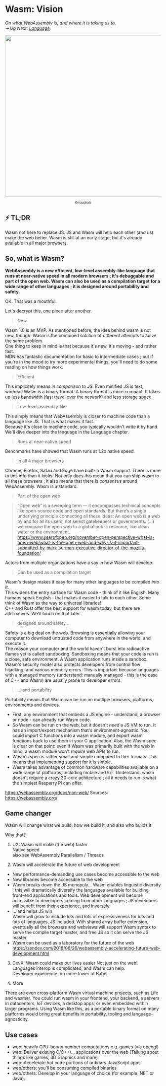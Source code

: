 # Wasm: Vision

_On what WebAssembly is, and where it is taking us to._  
_↠ Up Next: [Language](https://github.com/maudnals/wasm-nano-handbook/blob/master/wasm-language.md)._

<p align="center">
<img width="520" src="https://raw.githubusercontent.com/maudnals/wasm-nano-handbook/master/img/vision.jpg">  
  <div align="center"><sub><sup>©maudnals</sup></sub></div> 
</p>

## ⚡ TL;DR

Wasm not here to replace JS. JS and Wasm will help each other (and us) make the web better.
Wasm is still at an early stage, but it's already available in all major browsers.

## So, what is Wasm?

**WebAssembly is a new efficient, low-level assembly-like language that runs at near-native speed in all modern browsers ; it's debuggable and part of the open web. Wasm can also be used as a compilation target for a wide range of other languages ; it is designed around portability and safety.**

OK. That was a mouthful.

Let's decrypt this, one piece after another.

> New

Wasm 1.0 is an MVP. As mentioned before, the idea behind wasm is not new, though. Wasm is the combined solution of different attempts to solve the same problem.  
One thing to keep in mind is that because it's new, it's moving - and rather fast.  
MDN has fantastic documentation for basic to intermediate cases ; but if you're in the mood to try more experimental things, you'll need to do some reading on how things work.

> Efficient

This implicitely means _in comparison to JS_. Even minified JS is text, whereas Wasm is a binary format. A binary format is more compact. It takes up less bandwidth (fast travel over the network) and less storage space.

> Low-level assembly-like

This simply means that WebAssembly is closer to machine code than a language like JS. That is what makes it fast.  
Because it's close to machine code, you typically wouldn't write it by hand. We'll dive deeper into the language in the Language chapter.

> Runs at near-native speed

Benchmarks have showed that Wasm runs at 1.2x native speed.

> In all 4 major browsers

Chrome, Firefox, Safari and Edge have built-in Wasm support. There is more to this info than it looks. Not only does this mean that you can ship wasm to all these browsers ; it also means that there is _consensus_ around WebAssembly. Wasm is a standard.

> Part of the open web

> “Open web” is a sweeping term — it encompasses technical concepts like open-source code and open standards. But there’s a single underlying principle connecting all these ideas: An open web is a web by and for all its users, not select gatekeepers or governments. (...) we compare the open web to a global public resource, like clean water or the environment.  
> https://www.yearofopen.org/november-open-perspective-what-is-open-web/what-is-the-open-web-and-why-is-it-important-submitted-by-mark-surman-executive-director-of-the-mozilla-foundation/

Actors from multiple organizations have a say in how Wasm will develop.

> Can be used as a compilation target

Wasm's design makes it easy for many other languages to be compiled _into it_.  
This widens the entry surface for Wasm code - think of it like English. Many humans speak English - that makes it easier to talk to each other. Some think of Wasm as the way to universal libraries!  
C++ and Rust offer the best support for wasm today, but there are alternatives. We'll touch on that later.

> designed around safety...

Safety is a big deal on the web. Browsing is essentially allowing your computer to download untrusted code from anywhere in the world, and execute it.  
The reason your computer and the world haven't burst into radioactive flames yet is called sandboxing. Sandboxing means that your code is run is a close, safe environment. A Wasm application runs inside a sandbox.
Wasm's security model also protects developers from control flow hijacking, and various memory errors. This is important because languages with a managed memory (understand: manually managed - this is the case of C++ and Wasm) are usually prone to developer errors.

> ... and portability

Portability means that Wasm can be run on mutliple browsers, platforms, environments and devices.

- First, any environment that embeds a JS engine - understand, a browser or node - can already run Wasm code.
- So Wasm can be run on the web, but it doesn't _need_ a JS VM to run. It has an import/export mechanism that's environment-agnostic. You could import C functions into a wasm module, and export wasm functions back to use them in your C application. Also, the Wasm spec is clear on that point: even if Wasm was primarily built with the web in mind, a wasm module won't _require_ web APIs to run.
- Wasm's spec is rather small and simple compared to ther formats. This means that implementing support for it is simple.
- Wasm takes advantage of common hardware capabilities available on a wide range of platforms, including mobile and IoT. Understand: wasm doesn't require a crazy 20-core achitecture ; all it needs to run is what the simplest Rasperry Pi can offer.

https://webassembly.org/docs/non-web/
Sources:  
https://webassembly.org/

## Game changer

Wasm will change what we build, how we build it, and also who builds it.

Why that?

1. UX: Wasm will make (the web) faster  
   Native speed  
   also see WebAssembly Parallelism / Threads

2. Wasm will accelerate the future of web development

- New performance-demanding use cases become accessible to the web
- New libraries become accessible to the web
- Wasm breaks down the JS monopoly...
  Wasm enables linguistic diversity ; this will dramatically diversify the languages available for building front-end applications and tools. Web development will become accessible to developers coming from other languages ; JS developers will benefit from their experience, and inversely.
- ... and helps JS win  
  Wasm will grow to include lots and lots of expressiveness for lots and lots of languages, JS included.
  With shared array buffer extension, eventually all the browsers and webviews will support Wasm syntax to serve the compile target master, and free JS so it can serve the JS master.
- Wasm can be used as a laboratory for the future of the web  
  https://zendev.com/2018/06/26/webassembly-accelerating-future-web-development.html

3. DevX: Wasm could make our lives easier
   Not just on the web! Languages interop is complicated, and Wasm can help.  
   Developer experience: no more tower of Babel

4. More

There are even cross-platform Wasm virtual machine projects, such as Life and wasmer.
You could run wasm in your frontend, your backend, a servers in datacenters, IoT devices, a desktop apps, or even embedded within larger programs. Using Wasm like this, as a portable binary format on many platforms would bring great benefits in portability, tooling and language-agnosticity.

## Use cases

- web: heavily CPU-bound number computations e.g. games (via opengl)
- web: Deliver existing C/C++/... applications over the web (Talking about things like games, 3D Graphics and more)
- web: Accelerate hot code portions of ordinary JavaScript apps
- web/others: you'll be consuming compiled binaries
- web/others: Develop in your language of choice (for example .NET or Java).
